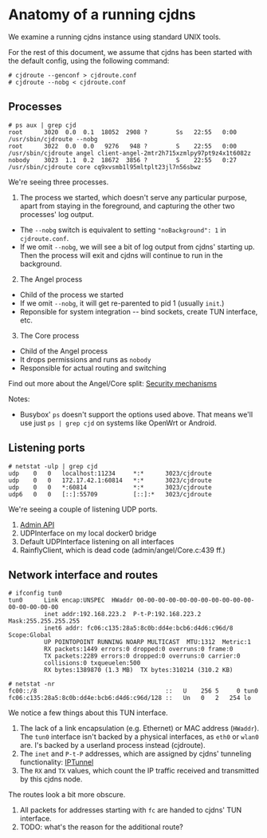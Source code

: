 # Anatomy of a running cjdns

We examine a running cjdns instance using standard UNIX tools.

For the rest of this document, we assume that cjdns has been started with the default config, using the following command:

```
# cjdroute --genconf > cjdroute.conf
# cjdroute --nobg < cjdroute.conf
```


## Processes

```
# ps aux | grep cjd
root      3020  0.0  0.1  18052  2908 ?        Ss   22:55   0:00 /usr/sbin/cjdroute --nobg
root      3022  0.0  0.0   9276   948 ?        S    22:55   0:00 /usr/sbin/cjdroute angel client-angel-2mtr2h715xzmlpy97pt9z4x1t6082z
nobody    3023  1.1  0.2  18672  3856 ?        S    22:55   0:27 /usr/sbin/cjdroute core cq9xvsmb1l95mltplt23jl7n56sbwz
```

We're seeing three processes.

1. The process we started, which doesn't serve any particular purpose, apart from staying in the foreground, and capturing the other two processes' log output.
  - The `--nobg` switch is equivalent to setting `"noBackground": 1` in `cjdroute.conf`.
  - If we omit `--nobg`, we will see a bit of log output from cjdns' starting up. Then the process will exit and cjdns will continue to run in the background.
2. The Angel process
  - Child of the process we started
  - If we omit `--nobg`, it will get re-parented to pid 1 (usually `init`.)
  - Reponsible for system integration -- bind sockets, create TUN interface, etc.
3. The Core process
  - Child of the Angel process
  - It drops permissions and runs as `nobody`
  - Responsible for actual routing and switching

Find out more about the Angel/Core split: [Security mechanisms](security.md)

Notes:

- Busybox' `ps` doesn't support the options used above. That means we'll use just `ps | grep cjd` on systems like OpenWrt or Android.


## Listening ports

```
# netstat -ulp | grep cjd
udp    0   0   localhost:11234     *:*      3023/cjdroute
udp    0   0   172.17.42.1:60814   *:*      3023/cjdroute
udp    0   0   *:60814             *:*      3023/cjdroute
udp6   0   0   [::]:55709          [::]:*   3023/cjdroute
```

We're seeing a couple of listening UDP ports.

1. [Admin API](admin.md)
2. UDPInterface on my local docker0 bridge
3. Default UDPInterface listening on all interfaces
4. RainflyClient, which is dead code (admin/angel/Core.c:439 ff.)


## Network interface and routes

```
# ifconfig tun0
tun0      Link encap:UNSPEC  HWaddr 00-00-00-00-00-00-00-00-00-00-00-00-00-00-00-00
          inet addr:192.168.223.2  P-t-P:192.168.223.2  Mask:255.255.255.255
          inet6 addr: fc06:c135:28a5:8c0b:dd4e:bcb6:d4d6:c96d/8 Scope:Global
          UP POINTOPOINT RUNNING NOARP MULTICAST  MTU:1312  Metric:1
          RX packets:1449 errors:0 dropped:0 overruns:0 frame:0
          TX packets:2289 errors:0 dropped:0 overruns:0 carrier:0
          collisions:0 txqueuelen:500
          RX bytes:1389870 (1.3 MB)  TX bytes:310214 (310.2 KB)

# netstat -nr
fc00::/8                                    ::   U    256 5     0 tun0
fc06:c135:28a5:8c0b:dd4e:bcb6:d4d6:c96d/128 ::   Un   0   2   254 lo
```

We notice a few things about this TUN interface.

1. The lack of a link encapsulation (e.g. Ethernet) or MAC address (`HWaddr`). The `tun0` interface isn't backed by a physical interfaces, as `eth0` or `wlan0` are. I's backed by a userland process instead (cjdroute).
2. The `inet` and `P-t-P` addresses, which are assigned by cjdns' tunneling functionality: [IPTunnel](iptunnel.md)
3. The `RX` and `TX` values, which count the IP traffic received and transmitted by this cjdns node.

The routes look a bit more obscure.

1. All packets for addresses starting with `fc` are handed to cjdns' TUN interface.
2. TODO: what's the reason for the additional route?
